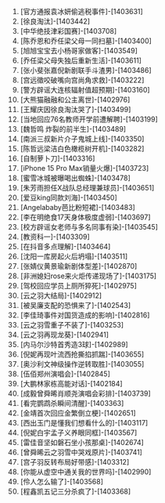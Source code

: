 
1. [官方通报袁冰妍偷逃税事件]-[1403631]
1. [徐良淘汰]-[1403442]
1. [中华绝技津彩国赛]-[1403708]
1. [陈乔恩和乔任梁父母一同扫墓]-[1403400]
1. [旭旭宝宝去小杨哥家做客]-[1403549]
1. [乔任梁父母失独后重新生活]-[1403611]
1. [张小斐张嘉倪新剧联手斗渣男]-[1403486]
1. [宫远徵咬破嘴向宫尚角求救]-[1403222]
1. [警方辟谣大连核辐射值超预期]-[1403160]
1. [大熊猫融融和公主离世]-[1402976]
1. [王耀庆因徐良淘汰哭了]-[1403499]
1. [当地回应76名教师开学前遭解聘]-[1403199]
1. [魏哲鸣 炸裂的前半生]-[1403489]
1. [南派三叔新片介子鬼城上线]-[1403350]
1. [陈哲远梁洁白色橄榄树开机]-[1403282]
1. [自制萝卜刀]-[1403316]
1. [iPhone 15 Pro Max销量火爆]-[1403723]
1. [蜜雪冰城被曝喝出蜘蛛]-[1403478]
1. [朱芳雨担任X战队总经理兼球员]-[1403651]
1. [爱豆king同款刘海]-[1403450]
1. [Angelababy芭比粉短裙]-[1403483]
1. [李在明绝食17天身体极度虚弱]-[1403697]
1. [校方辟谣女老师与多名同事有染]-[1403545]
1. [教资科一]-[1403309]
1. [在抖音多点理解]-[1403464]
1. [沈阳一库房起火后坍塌]-[1403511]
1. [张婧仪黄景瑜新剧体型差]-[1402870]
1. [非洲媳妇rose来火炬传递现场了]-[1403175]
1. [驾校回应学员上厕所猝死]-[1402975]
1. [云之羽大结局]-[1402912]
1. [被吴廉支配的恐惧来了]-[1402543]
1. [李佳琦事件对国货造成的影响]-[1402816]
1. [云之羽雪重子不装了]-[1403253]
1. [云之羽再现龙葵]-[1402941]
1. [内马尔沙特首秀造3球]-[1402989]
1. [倪妮再现叶流西抢撕掐抓踹]-[1403655]
1. [奥沙利文神级操作逆转取胜]-[1403055]
1. [伍佰郑州演唱会]-[1402845]
1. [大鹏林家栋高能对话]-[1402184]
1. [成毅曾舜晞肖顺尧演唱会彩排]-[1403739]
1. [看完鹦鹉杀瞬间清醒]-[1403363]
1. [金靖首次回应金繁倒立梗]-[1402651]
1. [西出玉门是懂我们想看什么的]-[1403117]
1. [倪妮白宇孟子义养眼同框]-[1403567]
1. [雷佳音坚如磐石坐小孩那桌]-[1402674]
1. [曾舜晞云之羽雪中哭戏原片]-[1403741]
1. [宫子羽反转布局好带感]-[1403312]
1. [你能从虚空中通关我的世界吗]-[1402990]
1. [伶人怎么输了]-[1403568]
1. [程鑫凯五记三分杀疯了]-[1403368]